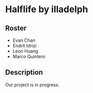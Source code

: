 # Halflife by illadelph

## Roster
* Evan Chan
* Endrit Idrizi
* Leon Huang
* Marco Quintero

## Description
Our project is in progress.

